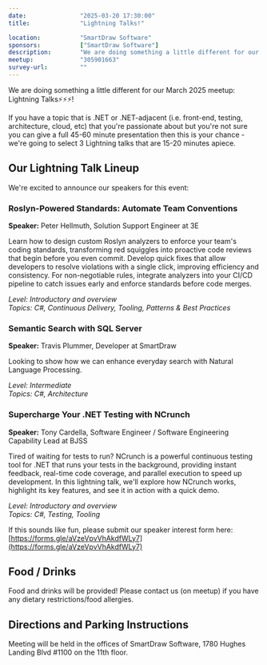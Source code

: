 ```yaml
---
date:               "2025-03-20 17:30:00"
title:              "Lightning Talks!"

location:           "SmartDraw Software"
sponsors:           ["SmartDraw Software"]
description:        "We are doing something a little different for our March 2025 meetup: Lightning Talks⚡⚡⚡!."
meetup:             "305901663"
survey-url:         ""
---
```


We are doing something a little different for our March 2025 meetup: Lightning Talks⚡⚡⚡!

If you have a topic that is .NET or .NET-adjacent (i.e. front-end, testing, architecture, cloud, etc) that you're passionate about but you're not sure you can give a full 45-60 minute presentation then this is your chance - we're going to select 3 Lightning talks that are 15-20 minutes apiece.

## Our Lightning Talk Lineup

We're excited to announce our speakers for this event:

### Roslyn-Powered Standards: Automate Team Conventions
**Speaker:** Peter Hellmuth, Solution Support Engineer at 3E

Learn how to design custom Roslyn analyzers to enforce your team's coding standards, transforming red squiggles into proactive code reviews that begin before you even commit. Develop quick fixes that allow developers to resolve violations with a single click, improving efficiency and consistency. For non-negotiable rules, integrate analyzers into your CI/CD pipeline to catch issues early and enforce standards before code merges.

*Level: Introductory and overview*  
*Topics: C#, Continuous Delivery, Tooling, Patterns & Best Practices*

### Semantic Search with SQL Server
**Speaker:** Travis Plummer, Developer at SmartDraw

Looking to show how we can enhance everyday search with Natural Language Processing.

*Level: Intermediate*  
*Topics: C#, Architecture*

### Supercharge Your .NET Testing with NCrunch
**Speaker:** Tony Cardella, Software Engineer / Software Engineering Capability Lead at BJSS

Tired of waiting for tests to run? NCrunch is a powerful continuous testing tool for .NET that runs your tests in the background, providing instant feedback, real-time code coverage, and parallel execution to speed up development. In this lightning talk, we'll explore how NCrunch works, highlight its key features, and see it in action with a quick demo.

*Level: Introductory and overview*  
*Topics: C#, Testing, Tooling*

If this sounds like fun, please submit our speaker interest form here: [https://forms.gle/aVzeVpvVhAkdfWLy7](https://forms.gle/aVzeVpvVhAkdfWLy7)

## Food / Drinks
Food and drinks will be provided! Please contact us (on meetup) if you have any dietary restrictions/food allergies.

## Directions and Parking Instructions

Meeting will be held in the offices of SmartDraw Software, 1780 Hughes Landing Blvd #1100 on the 11th floor.